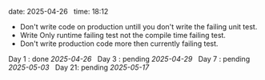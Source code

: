 date: 2025-04-26  
time: 18:12  

- Don't write code on production untill you don't write the failing unit test.
- Write Only runtime failing test not the compile time failing test.
- Don't write production code more then currently failing test.

Day 1 : done *2025-04-26*  
Day 3 : pending *2025-04-29*  
Day 7 : pending *2025-05-03*  
Day 21: pending *2025-05-17*